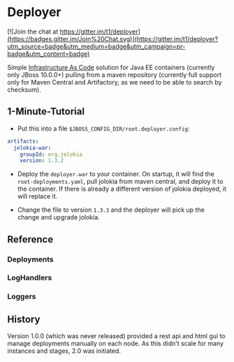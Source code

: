 # Deployer

[![Join the chat at https://gitter.im/t1/deployer](https://badges.gitter.im/Join%20Chat.svg)](https://gitter.im/t1/deployer?utm_source=badge&utm_medium=badge&utm_campaign=pr-badge&utm_content=badge)

Simple [Infrastructure As Code](http://martinfowler.com/bliki/InfrastructureAsCode.html) solution for Java EE containers (currently only JBoss 10.0.0+) pulling from a maven repository (currently full support only for Maven Central and Artifactory, as we need to be able to search by checksum).

## 1-Minute-Tutorial

- Put this into a file `$JBOSS_CONFIG_DIR/root.deployer.config`:

```yaml
artifacts:
  jolokia-war:
    groupId: org.jolokia
    version: 1.3.2
```

- Deploy the `deployer.war` to your container.
On startup, it will find the `root-deployments.yaml`, pull jolokia from maven central, and deploy it to the container.
If there is already a different version of jolokia deployed, it will replace it.

- Change the file to version `1.3.3` and the deployer will pick up the change and upgrade jolokia.

## Reference

### Deployments
### LogHandlers
### Loggers


## History

Version 1.0.0 (which was never released) provided a rest api and html gui to manage deployments manually on each node.
As this didn't scale for many instances and stages, 2.0 was initiated.

